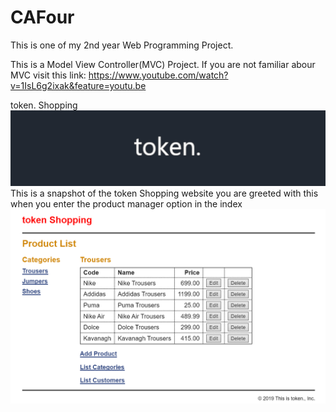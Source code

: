 # CAFour
This is one of my 2nd year Web Programming Project.


This is a Model View Controller(MVC) Project.
If you are not familiar abour MVC visit this link: https://www.youtube.com/watch?v=1IsL6g2ixak&feature=youtu.be


token. Shopping
 <img src="images/tokener.jpeg" alt=""/>
This is a snapshot of the token Shopping website
 you are greeted with this when you enter the product manager option in the index
<img src="images/Screenshot1.png" alt=""/>
